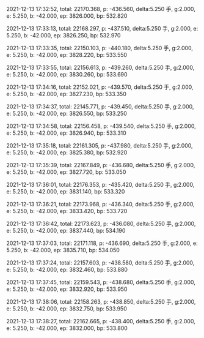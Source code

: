 2021-12-13 17:32:52, total: 22170.368, p: -436.560, delta:5.250 手, g:2.000, e: 5.250, b: -42.000, ep: 3826.000, bp: 532.820

2021-12-13 17:33:13, total: 22168.297, p: -437.510, delta:5.250 手, g:2.000, e: 5.250, b: -42.000, ep: 3826.250, bp: 532.970

2021-12-13 17:33:35, total: 22150.103, p: -440.180, delta:5.250 手, g:2.000, e: 5.250, b: -42.000, ep: 3828.220, bp: 533.550

2021-12-13 17:33:55, total: 22156.613, p: -439.260, delta:5.250 手, g:2.000, e: 5.250, b: -42.000, ep: 3830.260, bp: 533.690

2021-12-13 17:34:16, total: 22152.021, p: -439.570, delta:5.250 手, g:2.000, e: 5.250, b: -42.000, ep: 3827.230, bp: 533.350

2021-12-13 17:34:37, total: 22145.771, p: -439.450, delta:5.250 手, g:2.000, e: 5.250, b: -42.000, ep: 3826.550, bp: 533.250

2021-12-13 17:34:58, total: 22156.458, p: -439.540, delta:5.250 手, g:2.000, e: 5.250, b: -42.000, ep: 3826.940, bp: 533.310

2021-12-13 17:35:18, total: 22161.305, p: -437.980, delta:5.250 手, g:2.000, e: 5.250, b: -42.000, ep: 3825.380, bp: 532.920

2021-12-13 17:35:39, total: 22167.849, p: -436.680, delta:5.250 手, g:2.000, e: 5.250, b: -42.000, ep: 3827.720, bp: 533.050

2021-12-13 17:36:01, total: 22176.353, p: -435.420, delta:5.250 手, g:2.000, e: 5.250, b: -42.000, ep: 3831.140, bp: 533.320

2021-12-13 17:36:21, total: 22173.968, p: -436.340, delta:5.250 手, g:2.000, e: 5.250, b: -42.000, ep: 3833.420, bp: 533.720

2021-12-13 17:36:42, total: 22173.623, p: -436.080, delta:5.250 手, g:2.000, e: 5.250, b: -42.000, ep: 3837.440, bp: 534.190

2021-12-13 17:37:03, total: 22171.118, p: -436.690, delta:5.250 手, g:2.000, e: 5.250, b: -42.000, ep: 3835.710, bp: 534.050

2021-12-13 17:37:24, total: 22157.603, p: -438.580, delta:5.250 手, g:2.000, e: 5.250, b: -42.000, ep: 3832.460, bp: 533.880

2021-12-13 17:37:45, total: 22159.543, p: -438.680, delta:5.250 手, g:2.000, e: 5.250, b: -42.000, ep: 3832.920, bp: 533.950

2021-12-13 17:38:06, total: 22158.263, p: -438.850, delta:5.250 手, g:2.000, e: 5.250, b: -42.000, ep: 3832.750, bp: 533.950

2021-12-13 17:38:27, total: 22162.665, p: -438.400, delta:5.250 手, g:2.000, e: 5.250, b: -42.000, ep: 3832.000, bp: 533.800